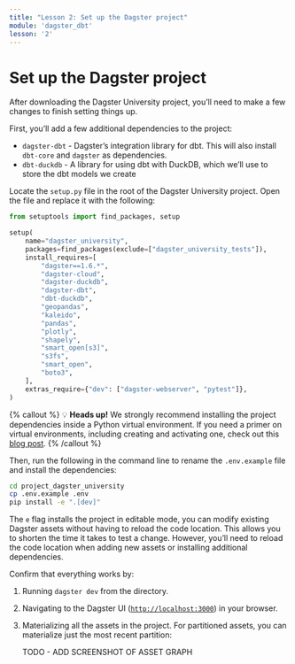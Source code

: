 ```yaml
---
title: "Lesson 2: Set up the Dagster project"
module: 'dagster_dbt'
lesson: '2'
---
```


# Set up the Dagster project

After downloading the Dagster University project, you’ll need to make a few changes to finish setting things up. 

First, you’ll add a few additional dependencies to the project: 

- `dagster-dbt` - Dagster’s integration library for dbt. This will also install `dbt-core` and `dagster` as dependencies.
- `dbt-duckdb` - A library for using dbt with DuckDB, which we’ll use to store the dbt models we create

Locate the `setup.py` file in the root of the Dagster University project. Open the file and replace it with the following:

```python
from setuptools import find_packages, setup

setup(
    name="dagster_university",
    packages=find_packages(exclude=["dagster_university_tests"]),
    install_requires=[
        "dagster==1.6.*",
        "dagster-cloud",
        "dagster-duckdb",
        "dagster-dbt",
        "dbt-duckdb",
        "geopandas",
        "kaleido",
        "pandas",
        "plotly",
        "shapely",
        "smart_open[s3]",
        "s3fs",
        "smart_open",
        "boto3",
    ],
    extras_require={"dev": ["dagster-webserver", "pytest"]},
)
```

{% callout %}
💡 **Heads up!** We strongly recommend installing the project dependencies inside a Python virtual environment. If you need a primer on virtual environments, including creating and activating one, check out this [blog post](https://dagster.io/blog/python-packages-primer-2).
{% /callout %}

Then, run the following in the command line to rename the `.env.example`  file and install the dependencies:

```bash
cd project_dagster_university
cp .env.example .env
pip install -e ".[dev]"
```

The `e` flag installs the project in editable mode, you can modify existing Dagster assets without having to reload the code location. This allows you to shorten the time it takes to test a change. However, you’ll need to reload the code location when adding new assets or installing additional dependencies.

Confirm that everything works by:

1. Running `dagster dev`  from the directory.
2. Navigating to the Dagster UI ([`http://localhost:3000`](http://localhost:3000/)) in your browser.
3. Materializing all the assets in the project. For partitioned assets, you can materialize just the most recent partition:

   TODO - ADD SCREENSHOT OF ASSET GRAPH
